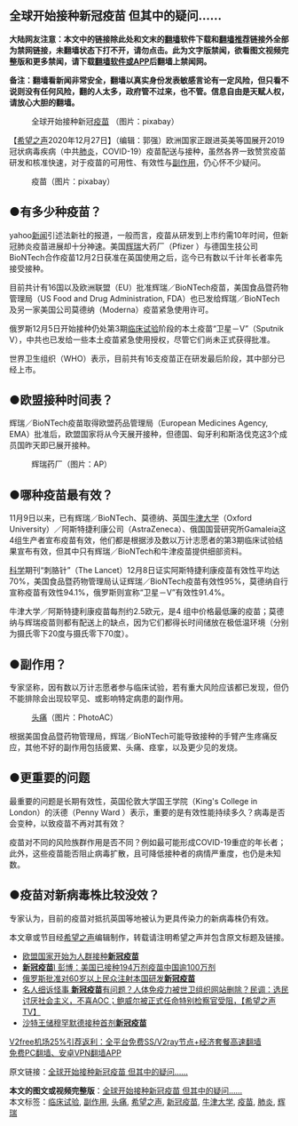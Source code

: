  <h2>全球开始接种新冠疫苗 但其中的疑问......</h2> <p class="notice"><b>大陆网友注意：本文中的链接除此处和文末的<a href="https://github.com/bannedbook/fanqiang" >翻墙</a>软件下载和<a href="https://github.com/killgcd/justmysocks/blob/master/README.md">翻墙推荐</a>链接外全部为禁网链接，未翻墙状态下打不开，请勿点击。此为文字版禁闻，欲看图文视频完整版和更多禁闻，请下载<a href="https://github.com/bannedbook/fanqiang">翻墙软件或APP</a>后翻墙上禁闻网。</p><p>备注：翻墙看新闻非常安全，翻墙以真实身份发表敏感言论有一定风险，但只看不说则没有任何风险，翻的人太多，政府管不过来，也不管。信息自由是天赋人权，请放心大胆的翻墙。</b></p>  <div class="entry"> <figure><figcaption>全球开始接种新冠<a href="https://www.bannedbook.org/bnews/tag/%e7%96%ab%e8%8b%97/" class="st_tag internal_tag" rel="tag" title="标签 疫苗 下的日志">疫苗</a>  （图片：pixabay）</figcaption></figure> <p>【<span class='wp_keywordlink_affiliate'><a href="https://www.soundofhope.org" title="希望之声" target="_blank">希望之声</a></span>2020年12月27日】（编辑：郭强）欧洲国家正跟进英美等国展开2019冠状病毒疾病（中共<a href="https://www.bannedbook.org/bnews/tag/%e8%82%ba%e7%82%8e/" class="st_tag internal_tag" rel="tag" title="标签 肺炎 下的日志">肺炎</a>，COVID-19）疫苗配送与接种，虽然各界一致赞赏疫苗研发和核准快速，对于疫苗的可用性、有效性与<a href="https://www.bannedbook.org/bnews/tag/%E5%89%AF%E4%BD%9C%E7%94%A8/" class="st_tag internal_tag" rel="tag" title="标签 副作用 下的日志">副作用</a>，仍心怀不少疑问。</p> <figure><figcaption>疫苗（图片：pixabay）</figcaption></figure> <h2>●有多少种疫苗？</h2> <p>yahoo<span class='wp_keywordlink_affiliate'><a href="https://www.bannedbook.org/" title="新闻">新闻</a></span>引述法新社的报道，一般而言，疫苗从研发到上市约需10年时间，但新冠肺炎疫苗进展却十分神速。美国<a href="https://www.bannedbook.org/bnews/tag/%e8%be%89%e7%91%9e/" class="st_tag internal_tag" rel="tag" title="标签 辉瑞 下的日志">辉瑞</a>大药厂（Pfizer ）与德国生技公司BioNTech合作疫苗12月2日获准在英国使用之后，迄今已有数以千计年长者率先接受接种。</p> <p>目前共计有16国以及欧洲联盟（EU）批准辉瑞／BioNTech疫苗，美国食品暨药物管理局（US Food and Drug Administration, FDA）也已发给辉瑞／BioNTech 及另一家美国公司莫德纳（Moderna）疫苗紧急使用许可。</p> <p>俄罗斯12月5日开始接种仍处第3期<a href="https://www.bannedbook.org/bnews/tag/%E4%B8%B4%E5%BA%8A%E8%AF%95%E9%AA%8C/" class="st_tag internal_tag" rel="tag" title="标签 临床试验 下的日志">临床试验</a>阶段的本土疫苗“卫星－V”（Sputnik V），中共也已发给一些本土疫苗紧急使用授权，尽管它们尚未正式获得批准。</p>  <p>世界卫生组织（WHO）表示，目前共有16支疫苗正在研发最后阶段，其中部分已经上市。</p> <h2>●欧盟接种时间表？</h2> <p>辉瑞／BioNTech疫苗取得欧盟药品管理局（European Medicines Agency, EMA）批准后，欧盟国家将从今天展开接种，但德国、匈牙利和斯洛伐克这3个成员国昨天即已展开接种。</p> <figure><figcaption>辉瑞药厂（图片：AP）</figcaption></figure> <h2>●哪种疫苗最有效？</h2> <p>11月9日以来，已有辉瑞／BioNTech、莫德纳、英国<a href="https://www.bannedbook.org/bnews/tag/%e7%89%9b%e6%b4%a5%e5%a4%a7%e5%ad%a6/" class="st_tag internal_tag" rel="tag" title="标签 牛津大学 下的日志">牛津大学</a>（Oxford University）／阿斯特捷利康公司（AstraZeneca）、俄国国营研究所Gamaleia这4组生产者宣布疫苗有效，他们都是根据涉及数以万计志愿者的第3期临床试验结果宣布有效，但其中只有辉瑞／BioNTech和牛津疫苗提供细部资料。</p> <p><span class='wp_keywordlink'><a href="https://www.bannedbook.org/forum11/topic309.html" title="禁片：“科学”的棍子" target="_blank">科学</a></span>期刊“刺胳针”（The Lancet）12月8日证实阿斯特捷利康疫苗有效性平均达70%，美国食品暨药物管理局认证辉瑞／BioNTech疫苗有效性95%，莫德纳自行宣称疫苗有效性94.1%，俄罗斯则宣称“卫星－V”有效性91.4%。</p>  <p>牛津大学／阿斯特捷利康疫苗每剂约2.5欧元，是4 组中价格最低廉的疫苗；莫德纳与辉瑞疫苗则都有配送上的缺点，因为它们都得长时间储放在极低温环境（分别为摄氏零下20度与摄氏零下70度）。</p> <h2>●副作用？</h2> <p>专家坚称，因有数以万计志愿者参与临床试验，若有重大风险应该都已发现，但仍不能排除会出现较罕见、或影响特定病患的副作用。</p> <figure><figcaption><a href="https://www.bannedbook.org/bnews/tag/%e5%a4%b4%e7%97%9b/" class="st_tag internal_tag" rel="tag" title="标签 头痛 下的日志">头痛</a>（图片：PhotoAC）</figcaption></figure> <p>根据美国食品暨药物管理局，辉瑞／BioNTech可能导致接种的手臂产生疼痛反应，其他不好的副作用包括疲累、头痛、痉挛，以及更少见的发烧。</p> <h2>●更重要的问题</h2> <p>最重要的问题是长期有效性，英国伦敦大学国王学院（King&#x27;s College in London）的沃德（Penny Ward ）表示，重要的是有效性能持续多久？病毒是否会变种，以致疫苗不再对其有效？</p>  <p>疫苗对不同的风险族群作用是否不同？例如最可能形成COVID-19重症的年长者；此外，这些疫苗能否阻止病毒扩散，且可降低接种者的病情严重度，也仍是未知数。</p> <h2>●疫苗对新病毒株比较没效？</h2> <p>专家认为，目前的疫苗对抵抗英国等地被认为更具传染力的新病毒株仍有效。</p> <p>本文章或节目经<a href="https://www.bannedbook.org/bnews/tag/%e5%b8%8c%e6%9c%9b%e4%b9%8b%e5%a3%b0/" class="st_tag internal_tag" rel="tag" title="标签 希望之声 下的日志">希望之声</a>编辑制作，转载请注明希望之声并包含原文标题及链接。</p> <ul class='op-related-articles' title='相关阅读'> <li><a href='https://www.bannedbook.org/bnews/worldnews/20201227/1456084.html' target='_blank'>欧盟国家开始为人群接种<b>新冠疫苗</b></a></li> <li><a href='https://www.bannedbook.org/bnews/baitai/20201227/1456063.html' target='_blank'><b>新冠疫苗</b>l 彭博：美国已接种194万剂疫苗中国逾100万剂</a></li> <li><a href='https://www.bannedbook.org/bnews/baitai/20201227/1455952.html' target='_blank'>俄罗斯批准对60岁以上民众注射本国研发<b>新冠疫苗</b></a></li> <li><a href='https://www.bannedbook.org/bnews/cbnews/20201227/1455678.html' target='_blank'>名人细诉怪事 <b>新冠疫苗</b>有问题？人体免疫力被世卫组织网站删除？民调：选民讨厌社会主义，不喜AOC；鲍威尔被正式任命特别检察官受阻，【希望之声TV】</a></li> <li><a href='https://www.bannedbook.org/bnews/baitai/20201226/1455323.html' target='_blank'>沙特王储穆罕默德接种首剂<b>新冠疫苗</b></a></li> </ul> <p class="texttj"> <a href="https://www.bannedbook.org/forum23/topic22702.html" target="_blank">V2free机场25%引荐返利：全平台免费SS/V2ray节点+经济套餐高速翻墙</a><br/> <a href="https://github.com/bannedbook/fanqiang/wiki/%E7%A6%81%E9%97%BB%E7%BD%91%E5%AE%89%E5%8D%93%E7%BF%BB%E5%A2%99%E6%96%B0%E9%97%BBAPP" target="_blank">免费PC翻墙、安卓VPN翻墙APP</a></p><p>原文链接：<a class="src_link"  href="https://www.soundofhope.org/post/457645" target="_blank">全球开始接种新冠疫苗 但其中的疑问&#8230;&#8230;</a></p> <a name='sharetosocial'></a>       <div><b>本文的图文或视频完整版</b>：<a href='https://www.bannedbook.org/bnews/comments/20201227/1456085.html'>全球开始接种新冠疫苗 但其中的疑问&#8230;&#8230;</a></div>  </div><!--END ENTRY--> <div class="postfooter"> <div>本文标签：<a href="https://www.bannedbook.org/bnews/tag/%E4%B8%B4%E5%BA%8A%E8%AF%95%E9%AA%8C/" rel="tag">临床试验</a>, <a href="https://www.bannedbook.org/bnews/tag/%E5%89%AF%E4%BD%9C%E7%94%A8/" rel="tag">副作用</a>, <a href="https://www.bannedbook.org/bnews/tag/%e5%a4%b4%e7%97%9b/" rel="tag">头痛</a>, <a href="https://www.bannedbook.org/bnews/tag/%e5%b8%8c%e6%9c%9b%e4%b9%8b%e5%a3%b0/" rel="tag">希望之声</a>, <a href="https://www.bannedbook.org/bnews/tag/%e6%96%b0%e5%86%a0%e7%96%ab%e8%8b%97/" rel="tag">新冠疫苗</a>, <a href="https://www.bannedbook.org/bnews/tag/%e7%89%9b%e6%b4%a5%e5%a4%a7%e5%ad%a6/" rel="tag">牛津大学</a>, <a href="https://www.bannedbook.org/bnews/tag/%e7%96%ab%e8%8b%97/" rel="tag">疫苗</a>, <a href="https://www.bannedbook.org/bnews/tag/%e8%82%ba%e7%82%8e/" rel="tag">肺炎</a>, <a href="https://www.bannedbook.org/bnews/tag/%e8%be%89%e7%91%9e/" rel="tag">辉瑞</a></div>  </div><!--END POSTFOOTER--> 
